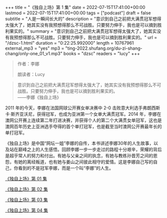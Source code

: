 +++
title = "《独自上场》第 1 集"
date = 2022-07-15T17:41:00+00:00
lastmod = 2022-07-15T17:41:00+00:00
tags = ["podcast"]
draft = false
subtitle = "人是一瞬间长大的"
description = "意识到自己之前把大满贯冠军想得太强大了，她其实没有我预想得那么不可战胜。只要努力伸手，我也是可以摘到胜利果实的。"
summary = "意识到自己之前把大满贯冠军想得太强大了，她其实没有我预想得那么不可战胜。只要努力伸手，我也是可以摘到胜利果实的。"
url = "/dzsc-1.html"
duration = "0:22:25.992000"
length = 10767961
external_mp3 = "yes"
mp3 = "ting-2022.shufang.org/du-zi-shang-chang/only-one_01_v1.mp3"
books = "dzsc"
readers = "lucy"
+++

> 作者：李娜
>
> 朗读者：Lucy

> 意识到自己之前把大满贯冠军想得太强大了，她其实没有我预想得那么不可战胜。只要努力伸手，我也是可以摘到胜利果实的。  
> ——李娜《独自上场》

2011 年的今天，李娜在法国网球公开赛女单决赛中 2-0 击败意大利选手弗朗西斯卡·斯齐亚沃尼，获得冠军，也成为亚洲第一个女单大满贯冠军。2014 年，李娜在澳网公开赛上连续第二年打进决赛，并获得个人的第二个大满贯女单冠军，这也是澳网百年历史上亚洲选手夺得的首个单打冠军，也是截至当时澳网公开赛最年长的单打冠军。

《独自上场》是中国“网坛一姐”李娜的自传，本书讲述李娜30年的人生故事，以及站在巅峰之上的人生感悟。回顾李娜一步一步走过的路程十分艰辛，荣耀的背后是超乎常人的努力和付出。有她与父亲之间的执念，有她与教练孙晋芳之间的恩怨，有她的离经叛道，也有她与姜山之间彼此相守的爱情。这是李娜自己写的自己，你看到的不是冠军李娜，而是一个叫“李娜”的人生。

[《独自上场》第 01 集](./dzsc-1.html)

[《独自上场》第 02 集](./dzsc-2.html)

[《独自上场》第 03 集](./dzsc-3.html)

[《独自上场》第 04 集](./dzsc-4.html)
